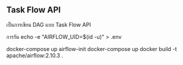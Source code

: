 ## Task Flow API

เป็นการเขียน DAG แบบ Task Flow API

การรัน 
echo -e "AIRFLOW_UID=$(id -u)" > .env

docker-compose up airflow-init
docker-compose up
docker build -t apache/airflow:2.10.3 .

